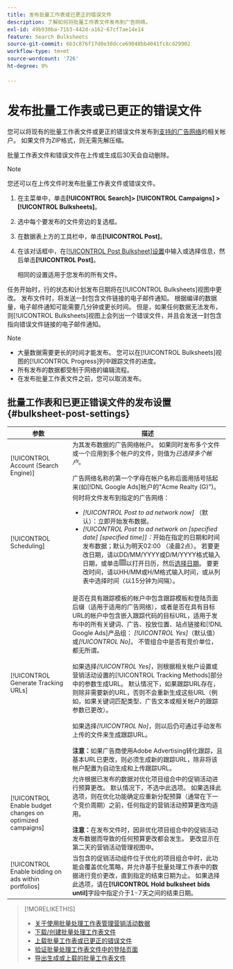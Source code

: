 ```yaml
---
title: 发布批量工作表或已更正的错误文件
description: 了解如何将批量工作表文件发布到广告网络。
exl-id: 49b930ba-71b3-442d-a162-67cf7ae14e14
feature: Search Bulksheets
source-git-commit: 6b3c876f17d0e30dcce69048bb4041fc8cd29902
workflow-type: tm+mt
source-wordcount: '726'
ht-degree: 0%

---
```


# 发布批量工作表或已更正的错误文件

您可以将现有的批量工作表文件或更正的错误文件发布到[支持的广告网络](bulksheet-about.md#bulksheet-functionality-by-network)的相关帐户。 如果文件为ZIP格式，则无需先解压缩。

批量工作表文件和错误文件在上传或生成后30天会自动删除。

>[!NOTE]
>您还可以在上传文件时发布批量工作表文件或错误文件。

1. 在主菜单中，单击&#x200B;**[!UICONTROL Search]> [!UICONTROL Campaigns] >[!UICONTROL Bulksheets]**。

1. 选中每个要发布的文件旁边的复选框。

1. 在数据表上方的工具栏中，单击&#x200B;**[!UICONTROL Post]**。

1. 在该对话框中，在[[!UICONTROL Post Bulksheet]设置](#bulksheet-post-settings)中输入或选择信息，然后单击&#x200B;**[!UICONTROL Post]**。

   相同的设置适用于您发布的所有文件。

任务开始时，行的状态和计划发布日期将在[!UICONTROL Bulksheets]视图中更改。 发布文件时，将发送一封包含文件链接的电子邮件通知。 根据编译的数据量，电子邮件通知可能需要几分钟或更长时间。 但是，如果任何数据无法发布，则[!UICONTROL Bulksheets]视图上会列出一个错误文件，并且会发送一封包含指向错误文件链接的电子邮件通知。

>[!NOTE]
>
>* 大量数据需要更长的时间才能发布。 您可以在[!UICONTROL Bulksheets]视图的[!UICONTROL Progress]列中跟踪文件的进度。
>* 所有发布的数据都受制于网络的编辑流程。
>* 在发布批量工作表文件之前，您可以取消发布。

## 批量工作表和已更正错误文件的发布设置 {#bulksheet-post-settings}

| 参数 | 描述 |
|----|----|
| [!UICONTROL Account (Search Engine)] | 为其发布数据的广告网络帐户。 如果同时发布多个文件或一个应用到多个帐户的文件，则值为<i>已选择多个帐户</i>。<br><br>广告网络名称的第一个字母在帐户名称后面用括号括起来(如[!DNL Google Ads]帐户的“Acme Realty (G)”)。 |
| [!UICONTROL Scheduling] | 何时将文件发布到指定的广告网络：<ul><li><i>[!UICONTROL Post to ad network now]</i> （默认）：立即开始发布数据。</li><li><i>[!UICONTROL Post to ad network on \[specified date\] \[specified time\]]：</i>开始在指定的日期和时间发布数据；默认为明天02:00 （凌晨2点）。 若要更改日期，请以DD/MM/YYYY或D/M/YYYY格式输入日期，或单击![日历](/help/search-social-commerce/assets/calendar.png "日历")以打开日历，然后[选择日期](/help/search-social-commerce/common-tasks/navigation-editing-selection/calendar.md)。 要更改时间，请以HH/MM或H/M格式输入时间，或从列表中选择时间（以15分钟为间隔）。</li></ul> |
| [!UICONTROL Generate Tracking URLs] | 是否在具有跟踪模板的帐户中包含跟踪模板和登陆页面后缀（适用于适用的广告网络），或者是否在具有目标URL的帐户中包含嵌入跟踪代码的目标URL，适用于发布中的所有关键词、广告、投放位置、站点链接和[!DNL Google Ads]产品组： <i>[!UICONTROL Yes]</i>（默认值）或<i>[!UICONTROL No]</i>。 不管组合中是否有竞价单位，都无所谓。<br><br>如果选择<i>[!UICONTROL Yes]</i>，则根据相关帐户设置或营销活动设置的[!UICONTROL Tracking Methods]部分中的参数生成URL。 默认情况下，如果跟踪URL存在，则除非需要新的URL，否则不会重新生成这些URL（例如，如果关键词匹配类型、广告文本或相关帐户的跟踪参数已更改）。<br><br>如果选择<i>[!UICONTROL No]</i>，则以后仍可通过手动发布上传的文件来生成跟踪URL。<br><br><b>注意：</b>如果广告商使用Adobe Advertising转化跟踪，且基本URL已更改，则必须生成新的跟踪URL，除非将该帐户配置为自动生成和上传跟踪URL。 |
| [!UICONTROL Enable budget changes on optimized campaigns] | 允许根据已发布的数据对优化项目组合中的促销活动进行预算更改。 默认情况下，不选中此选项。 如果选择此选项，则在优化功能确定应重新分配预算（通常在下一个竞价周期）之前，任何指定的营销活动预算更改均适用。<br><br><b>注意：</b>在发布文件时，因非优化项目组合中的促销活动发布数据而导致的任何预算更改都会发生。 更改显示在第二天的营销活动管理视图中。 |
| [!UICONTROL Enable bidding on ads within portfolios] | 当包含的促销活动组件位于优化的项目组合中时，此功能会覆盖优化策略，并允许基于批量处理工作表中的数据进行竞价更改，直到指定的结束日期为止。 如果选择此选项，请在&#x200B;**[!UICONTROL Hold bulksheet bids until]**&#x200B;字段中指定介于1-7天之间的结束日期。 |

>[!MORELIKETHIS]
>
>* [关于使用批量处理工作表管理营销活动数据](bulksheet-about.md)
>* [下载/创建批量处理工作表文件](bulksheet-download.md)
>* [上载批量工作表或已更正的错误文件](bulksheet-upload.md)
>* [验证批量处理工作表文件中的登陆页面](bulksheet-validate-landing-pages.md)
>* [导出生成或上载的批量工作表文件](bulksheet-export.md)
